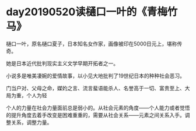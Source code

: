 # day20190520读樋口一叶的《青梅竹马》

樋口一叶，原名樋口夏子，日本知名女作家，画像被印在5000日元上，堪称传奇。

她是日本近代批判现实主义文学早期开拓者之一。

小说多是唯美凄婉的爱情故事，以小见大地批判了19世纪日本的种种社会恶习。

门当户对、父母之命，媒妁之言、流言蜚语能杀人、名誉高于一切、富贵至上、大局为重，个人为轻

个人的力量在社会力量面前总是弱小的。从社会元素的角度——个人能力或者觉悟的提升角度去着手改变是困难重重的，需要从社会关系——元素之间关系入手。调整关系，调整力量。
